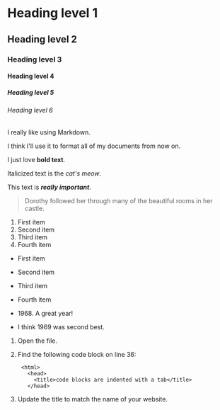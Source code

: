# Heading level 1
## Heading level 2
### Heading level 3
#### Heading level 4
##### Heading level 5
###### Heading level 6

I really like using Markdown.

I think I'll use it to format all of my documents from now on.

I just love **bold text**.

Italicized text is the *cat's meow*.

This text is ***really important***.

> Dorothy followed her through many of the beautiful rooms in her castle.

1. First item
2. Second item
3. Third item
4. Fourth item

- First item
- Second item
- Third item
- Fourth item

- 1968\. A great year!
- I think 1969 was second best.

1. Open the file.
2. Find the following code block on line 36:

        <html>
          <head>
            <title>code blocks are indented with a tab</title>
          </head>

3. Update the title to match the name of your website.
